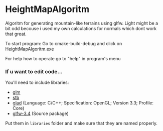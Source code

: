 # HeightMapAlgoritm
Algoritm for generating mountain-like terrains using glfw.
Light might be a bit odd becouse i used my own calculations for normals which dont work that great.

To start program:
Go to cmake-build-debug and click on HeightMapAlgoritm.exe

For help how to operate go to "help" in program's menu

### If u want to edit code...
You'll need to include libraries: 
* [glm](https://github.com/g-truc/glm)
* [stb](https://github.com/nothings/stb)
* [glad](https://glad.dav1d.de/) (Language: C/C++; Specification: OpenGL; Version 3.3; Profile: Core)
* [glfw-3.4](https://www.glfw.org/download.html) (Source package)

Put them in `libraries` folder and make sure that they are named properly.
